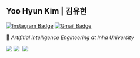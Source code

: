 ## Yoo Hyun Kim | 김유현
[![Instagram Badge](https://img.shields.io/badge/Instagram-9c38d1?style=flat&logo=Instagram&logoColor=white)](https://www.instagram.com/u_hyuuun/) 
[![Gmail Badge](https://img.shields.io/badge/Gmail-D14836?style=flat&logo=Gmail&logoColor=white)](mailto:kun012019@inha.edu) 

:school: _Artifitial intelligence Engineering at Inha University_
 
<img src="https://img.shields.io/badge/Python-3776AB?style=for-the-badge&logo=Python&logoColor=black">
<img src="https://img.shields.io/badge/pandas-150458.svg?style=for-the-badge&logo=pandas&logoColor=white" />&nbsp
<img src="https://img.shields.io/badge/numpy-4d77cf.svg?style=for-the-badge&logo=numpy&logoColor=white" />&nbsp
